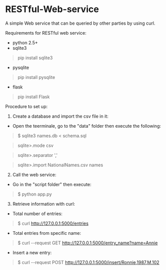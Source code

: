 # RESTful-Web-service
A simple Web service that can be queried by other parties by using curl.

Requirements for RESTful web service:
- python 2.5+
- sqlite3

> pip install sqlite3
- pysqlite

> pip install pysqlite
- flask

> pip install Flask

Procedure to set up:

1) Create a database and import the csv file in it:

- Open the teerminale, go to the "data" folder then execute the following: 

> $ sqlite3 names.db < schema.sql

> sqlite>.mode csv

> sqlite>.separator ','

> sqlite>.import NationalNames.csv names

2) Call the web service:

- Go in the "script folder" then execute:

> $ python app.py

3) Retrieve information with curl:
- Total number of entries:

> $ curl http://127.0.0.1:5000/entries

- Total entries from specific name:

> $ curl --request GET http://127.0.0.1:5000/entry_name?name=Annie

- Insert a new entry:

> $ curl --request POST http://127.0.0.1:5000/insert/Ronnie,1987,M,102

